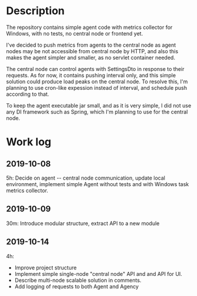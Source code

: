 # Description

The repository contains simple agent code with metrics collector for Windows, with no tests, no central node or frontend yet.

I've decided to push metrics from agents to the central node as agent nodes may be not accessible from central node by HTTP, and also this makes the agent simpler and smaller, as no servlet container needed.

The central node can control agents with SettingsDto in response to their requests. As for now, it contains pushing interval only, and this simple solution could produce load peaks on the central node. To resolve this, I'm planning to use cron-like expession instead of interval, and schedule push according to that.

To keep the agent executable jar small, and as it is very simple, I did not use any DI framework such as Spring, which I'm planning to use for the central node.

# Work log
## 2019-10-08
5h: Decide on agent -- central node communication, update local environment, implement simple Agent without tests and with Windows task metrics collector.

## 2019-10-09
30m: Introduce modular structure, extract API to a new module

## 2019-10-14
4h:
 * Improve project structure
 * Implement simple single-node "central node" API and and API for UI. 
 * Describe multi-node scalable solution in comments.
 * Add logging of requests to both Agent and Agency 

